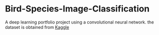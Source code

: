 # Bird-Species-Image-Classification
A deep learning portfolio project using a convolutional neural network.
the dataset is obtained from [Kaggle](https://www.kaggle.com/gpiosenka/100-bird-species) 
